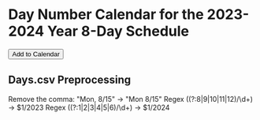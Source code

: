 # Day Number Calendar for the 2023-2024 Year 8-Day Schedule
<a href='https://joelgrayson.com/day-number-calendar'><button>Add to Calendar</button></a>


## Days.csv Preprocessing
Remove the comma: "Mon, 8/15" -> "Mon 8/15"
Regex ((?:8|9|10|11|12)/\d+) -> $1/2023
Regex  ((?:1|2|3|4|5|6)/\d+) ->  $1/2024


